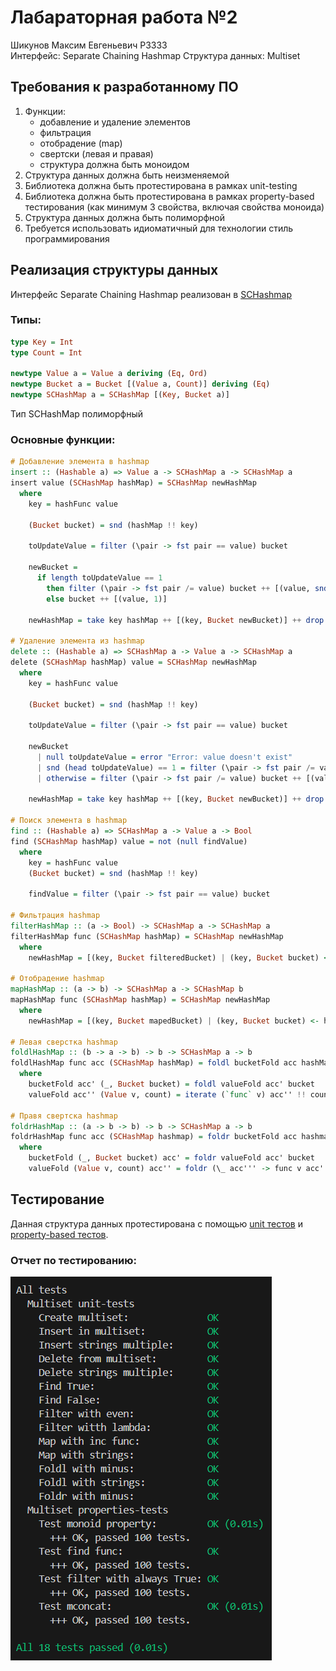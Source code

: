 # Лабараторная работа №2

Шикунов Максим Евгеньевич P3333  
Интерфейс: Separate Chaining Hashmap
Структура данных: Multiset

## Требования к разработанному ПО

1. Функции:
    - добавление и удаление элементов
    - фильтрация
    - отобрадение (map)
    - свертски (левая и правая)
    - структура должна быть моноидом
2. Структура данных должна быть неизменяемой
3. Библиотека должна быть протестирована в рамках unit-testing
4. Библиотека должна быть протестирована в рамках property-based тестирования (как минимум 3 свойства, включая свойства моноида)
5. Структура данных должна быть полиморфной
6. Требуется использовать идиоматичный для технологии стиль программирования

## Реализация структуры данных

Интерфейс Separate Chaining Hashmap реализован в [SCHashmap](src/SCHashMap.hs)  

### Типы:

```Haskell
type Key = Int
type Count = Int

newtype Value a = Value a deriving (Eq, Ord)
newtype Bucket a = Bucket [(Value a, Count)] deriving (Eq)
newtype SCHashMap a = SCHashMap [(Key, Bucket a)]
```

Тип SCHashMap полиморфный 

### Основные функции:

```Haskell 
# Добавление элемента в hashmap
insert :: (Hashable a) => Value a -> SCHashMap a -> SCHashMap a
insert value (SCHashMap hashMap) = SCHashMap newHashMap
  where
    key = hashFunc value

    (Bucket bucket) = snd (hashMap !! key)

    toUpdateValue = filter (\pair -> fst pair == value) bucket

    newBucket =
      if length toUpdateValue == 1
        then filter (\pair -> fst pair /= value) bucket ++ [(value, snd (head toUpdateValue) + 1)]
        else bucket ++ [(value, 1)]

    newHashMap = take key hashMap ++ [(key, Bucket newBucket)] ++ drop (key + 1) hashMap

# Удаление элемента из hashmap
delete :: (Hashable a) => SCHashMap a -> Value a -> SCHashMap a
delete (SCHashMap hashMap) value = SCHashMap newHashMap
  where
    key = hashFunc value

    (Bucket bucket) = snd (hashMap !! key)

    toUpdateValue = filter (\pair -> fst pair == value) bucket

    newBucket
      | null toUpdateValue = error "Error: value doesn't exist"
      | snd (head toUpdateValue) == 1 = filter (\pair -> fst pair /= value) bucket
      | otherwise = filter (\pair -> fst pair /= value) bucket ++ [(value, snd (head toUpdateValue) - 1)]

    newHashMap = take key hashMap ++ [(key, Bucket newBucket)] ++ drop (key + 1) hashMap

# Поиск элемента в hashmap
find :: (Hashable a) => SCHashMap a -> Value a -> Bool
find (SCHashMap hashMap) value = not (null findValue)
  where
    key = hashFunc value
    (Bucket bucket) = snd (hashMap !! key)

    findValue = filter (\pair -> fst pair == value) bucket

# Фильтрация hashmap
filterHashMap :: (a -> Bool) -> SCHashMap a -> SCHashMap a
filterHashMap func (SCHashMap hashMap) = SCHashMap newHashMap
  where
    newHashMap = [(key, Bucket filteredBucket) | (key, Bucket bucket) <- hashMap, let filteredBucket = filter (\(Value v, _) -> func v) bucket]

# Отобрадение hashmap
mapHashMap :: (a -> b) -> SCHashMap a -> SCHashMap b
mapHashMap func (SCHashMap hashMap) = SCHashMap newHashMap
  where
    newHashMap = [(key, Bucket mapedBucket) | (key, Bucket bucket) <- hashMap, let mapedBucket = map (\(Value v, count) -> (Value (func v), count)) bucket]

# Левая сверстка hashmap
foldlHashMap :: (b -> a -> b) -> b -> SCHashMap a -> b
foldlHashMap func acc (SCHashMap hashMap) = foldl bucketFold acc hashMap
  where
    bucketFold acc' (_, Bucket bucket) = foldl valueFold acc' bucket
    valueFold acc'' (Value v, count) = iterate (`func` v) acc'' !! count

# Правя свертска hashmap
foldrHashMap :: (a -> b -> b) -> b -> SCHashMap a -> b
foldrHashMap func acc (SCHashMap hashmap) = foldr bucketFold acc hashmap
  where
    bucketFold (_, Bucket bucket) acc' = foldr valueFold acc' bucket
    valueFold (Value v, count) acc'' = foldr (\_ acc''' -> func v acc''') acc'' [1 .. count]
```

## Тестирование

Данная структура данных протестирована с помощью [unit тестов](test/TestMultiset.hs) и [property-based тестов](test/PropertyTestMultiset.hs).

### Отчет по тестированию:

![](image.png)
